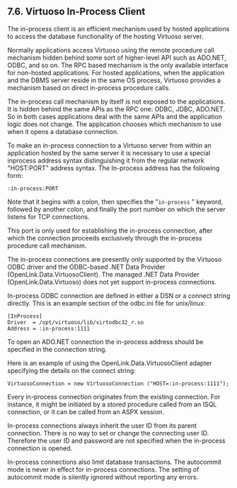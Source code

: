 <div id="inprocess" class="section">

<div class="titlepage">

<div>

<div>

## 7.6. Virtuoso In-Process Client

</div>

</div>

</div>

The in-process client is an efficient mechanism used by hosted
applications to access the database functionality of the hosting
Virtuoso server.

Normally applications access Virtuoso using the remote procedure call
mechanism hidden behind some sort of higher-level API such as ADO.NET,
ODBC, and so on. The RPC based mechanism is the only available interface
for non-hosted applications. For hosted applications, when the
application and the DBMS server reside in the same OS process, Virtuoso
provides a mechanism based on direct in-process procedure calls.

The in-process call mechanism by itself is not exposed to the
applications. It is hidden behind the same APIs as the RPC one: ODBC,
JDBC, ADO.NET. So in both cases applications deal with the same APIs and
the application logic does not change. The application chooses which
mechanism to use when it opens a database connection.

To make an in-process connection to a Virtuoso server from within an
application hosted by the same server it is necessary to use a special
inprocess address syntax distinguishing it from the regular network
"HOST:PORT" address syntax. The In-process address has the following
form:

``` programlisting
:in-process:PORT
```

Note that it begins with a colon, then specifies the "`in-process` "
keyword, followed by another colon, and finally the port number on which
the server listens for TCP connections.

This port is only used for establishing the in-process connection, after
which the connection proceeds exclusively through the in-process
procedure call mechanism.

The in-process connections are presently only supported by the Virtuoso
ODBC driver and the ODBC-based .NET Data Provider
(OpenLink.Data.VirtuosoClient). The managed .NET Data Provider
(OpenLink.Data.Virtuoso) does not yet support in-process connections.

In-process ODBC connection are defined in either a DSN or a connect
string directly. This is an example section of the odbc.ini file for
unix/linux:

``` programlisting
[InProcess]
Driver  = /opt/virtuoso/lib/virtodbc32_r.so
Address = :in-process:1111
```

To open an ADO.NET connection the in-process address should be specified
in the connection string.

Here is an example of using the OpenLink.Data.VirtuosoClient adapter
specifying the details on the connect string:

``` programlisting
VirtuosoConnection = new VirtuosoConnection ("HOST=:in-process:1111");
```

Every in-process connection originates from the existing connection. For
instance, it might be initiated by a stored procedure called from an
ISQL connection, or it can be called from an ASPX session.

In-process connections always inherit the user ID from its parent
connection. There is no way to set or change the connecting user ID.
Therefore the user ID and password are not specified when the in-process
connection is opened.

In-process connections also limit database transactions. The autocommit
mode is never in effect for in-process connections. The setting of
autocommit mode is silently ignored without reporting any errors.

</div>
